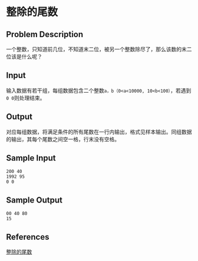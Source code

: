 # 整除的尾数

## Problem Description

一个整数，只知道前几位，不知道末二位，被另一个整数除尽了，那么该数的末二位该是什么呢？

## Input

输入数据有若干组，每组数据包含二个整数`a，b（0<a<10000, 10<b<100）`，若遇到`0 0`则处理结束。

## Output

对应每组数据，将满足条件的所有尾数在一行内输出，格式见样本输出。同组数据的输出，其每个尾数之间空一格，行末没有空格。

## Sample Input

```
200 40
1992 95
0 0
```

## Sample Output

```
00 40 80
15
```

## References

[整除的尾数](http://cpp.zjut.edu.cn/ShowProblem.aspx?ShowID=1273)
